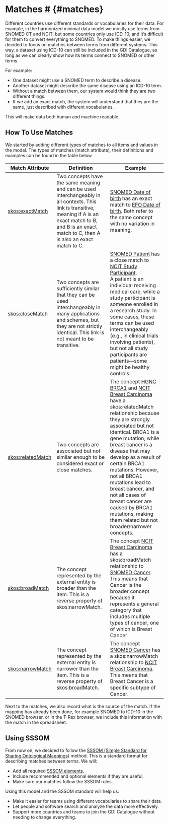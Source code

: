 # Matches # {#matches}

Different countries use different standards or vocabularies for their data. For example, in the harmonized minimal data model we mostly use terms from SNOMED CT and NCIT, but some countries only use ICD-10, and it’s difficult for them to convert everything to SNOMED.
To make things easier, we decided to focus on matches between terms from different systems. This way, a dataset using ICD-10 can still be included in the GDI Catalogue, as long as we can clearly show how its terms connect to SNOMED or other terms.

For example:
- One dataset might use a SNOMED term to describe a disease.
- Another dataset might describe the same disease using an ICD-10 term.
- Without a match between them, our system would think they are two different things.
- If we add an exact match, the system will understand that they are the same, just described with different vocabularies.

This will make data both human and machine readable.

## How To Use Matches

We started by adding different types of matches to all items and values in the model. The types of matches (match attribute), their definitions and examples can be found in the table below.

<table>
    <thead>
        <tr>
            <th>Match Attribute</th>
            <th>Definition</th>
            <th>Example</th>
        </tr>
    </thead>
    <tbody>
        <tr>
            <td><a href="https://www.w3.org/2009/08/skos-reference/skos.html#exactMatch">skos:exactMatch</a></td>
            <td>Two concepts have the same meaning and can be used interchangeably in all contexts. This link is transitive, meaning if A is an exact match to B, and B is an exact match to C, then A is also an exact match to C.</td>
            <td><a href="https://browser.ihtsdotools.org/?perspective=full&amp;conceptId1=184099003&amp;edition=MAIN&amp;release=&amp;languages=en">SNOMED Date of birth</a> has an exact match to <a href="http://www.ebi.ac.uk/efo/EFO_0004950">EFO Date of birth</a>. Both refer to the same concept with no variation in meaning.</td>
        </tr>
        <tr>
            <td><a href="https://www.w3.org/2009/08/skos-reference/skos.html#closeMatch">skos:closeMatch</a></td>
            <td>Two concepts are sufficiently similar that they can be used interchangeably in many applications and schemes, but they are not strictly identical. This link is not meant to be transitive.</td>
            <td><a href="https://browser.ihtsdotools.org/?perspective=full&amp;conceptId1=116154003&amp;edition=MAIN&amp;release=&amp;languages=en">SNOMED Patient</a> has a close match to <a href="https://evsexplore.semantics.cancer.gov/evsexplore/concept/ncit/C142710">NCIT Study Participant</a>. <br> A patient is an individual receiving medical care, while a study participant is someone enrolled in a research study. In some cases, these terms can be used interchangeably (e.g., in clinical trials involving patients), but not all study participants are patients—some might be healthy controls.</td>
        </tr>
        <tr>
            <td><a href="https://www.w3.org/2009/08/skos-reference/skos.html#relatedMatch">skos:relatedMatch</a></td>
            <td>Two concepts are associated but not similar enough to be considered exact or close matches.</td>
            <td>   The concept <a href="https://identifiers.org/hgnc:1100">HGNC BRCA1</a> and 
            <a href="http://purl.obolibrary.org/obo/NCIT_C4872">NCIT Breast Carcinoma</a> 
            have a skos:relatedMatch relationship because they are strongly associated but not identical. 
            BRCA1 is a gene mutation, while breast cancer is a disease that may develop as a result of certain BRCA1 mutations. 
            However, not all BRCA1 mutations lead to breast cancer, and not all cases of breast cancer are caused by BRCA1 mutations, making them related but not broader/narrower concepts.</td>
        </tr>
        <tr>
            <td><a href="https://www.w3.org/2009/08/skos-reference/skos.html#broadMatch">skos:broadMatch</a></td>
            <td>The concept represented by the external entity is broader than the item. This is a reverse property of skos:narrowMatch.</td>
            <td>The concept <a href="https://ontobee.org/ontology/NCIT?iri=http://purl.obolibrary.org/obo/NCIT_C4872">NCIT Breast Carcinoma</a> has a skos:broadMatch relationship to <a href="https://browser.ihtsdotools.org/?perspective=full&amp;conceptId1=363346000&amp;edition=MAIN&amp;release=&amp;languages=en">SNOMED Cancer</a>. This means that Cancer is the broader concept because it represents a general category that includes multiple types of cancer, one of which is Breast Cancer.</td>
        </tr>
        <tr>
            <td><a href="https://www.w3.org/2009/08/skos-reference/skos.html#narrowMatch">skos:narrowMatch</a></td>
            <td>The concept represented by the external entity is narrower than the item. This is a reverse property of skos:broadMatch.</td>
            <td>The concept <a href="https://browser.ihtsdotools.org/?perspective=full&amp;conceptId1=363346000&amp;edition=MAIN&amp;release=&amp;languages=en">SNOMED Cancer</a> has a skos:narrowMatch relationship to <a href="https://ontobee.org/ontology/NCIT?iri=http://purl.obolibrary.org/obo/NCIT_C4872">NCIT Breast Carcinoma</a>. This means that Breast Cancer is a specific subtype of Cancer.</td>
        </tr>
    </tbody>
</table>

Next to the matches, we also record what is the source of the match. If the mapping has already been done, for example SNOMED to ICD-10 in the SNOMED browser, or in the T-Rex browser, we include this information with the match in the spreadsheet.

## Using SSSOM
From now on, we decided to follow the [SSSOM (Simple Standard for Sharing Ontological Mappings)](https://mapping-commons.github.io/sssom/) method. This is a standard format for describing matches between terms. We will:
- Add all required [SSSOM elements](https://mapping-commons.github.io/sssom/linkml-index/).
- Include recommended and optional elements if they are useful.
- Make sure our matches follow the SSSOM rules.
 
Using this model and the SSSOM standard will help us:
- Make it easier for teams using different vocabularies to share their data.
- Let people and software search and analyze the data more effectively.
- Support more countries and teams to join the GDI Catalogue without needing to change everything.








